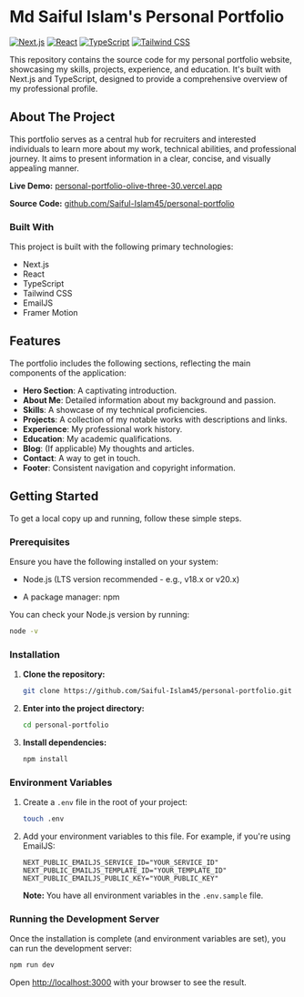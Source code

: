 # Md Saiful Islam's Personal Portfolio

[![Next.js](https://img.shields.io/badge/Next.js-000000?style=for-the-badge&logo=nextdotjs&logoColor=white)](https://nextjs.org/)
[![React](https://img.shields.io/badge/React-20232A?style=for-the-badge&logo=react&logoColor=61DAFB)](https://reactjs.org/)
[![TypeScript](https://img.shields.io/badge/TypeScript-007ACC?style=for-the-badge&logo=typescript&logoColor=white)](https://www.typescriptlang.org/)
[![Tailwind CSS](https://img.shields.io/badge/Tailwind_CSS-38B2AC?style=for-the-badge&logo=tailwind-css&logoColor=white)](https://tailwindcss.com/)

This repository contains the source code for my personal portfolio website, showcasing my skills, projects, experience, and education. It's built with Next.js and TypeScript, designed to provide a comprehensive overview of my professional profile.

## About The Project

This portfolio serves as a central hub for recruiters and interested individuals to learn more about my work, technical abilities, and professional journey. It aims to present information in a clear, concise, and visually appealing manner.

**Live Demo:** [personal-portfolio-olive-three-30.vercel.app](https://personal-portfolio-olive-three-30.vercel.app/)

**Source Code:** [github.com/Saiful-Islam45/personal-portfolio](https://github.com/Saiful-Islam45/personal-portfolio)



### Built With

This project is built with the following primary technologies:

*   Next.js
*   React
*   TypeScript
*   Tailwind CSS
*   EmailJS
*   Framer Motion

## Features

The portfolio includes the following sections, reflecting the main components of the application:

*   **Hero Section**: A captivating introduction.
*   **About Me**: Detailed information about my background and passion.
*   **Skills**: A showcase of my technical proficiencies.
*   **Projects**: A collection of my notable works with descriptions and links.
*   **Experience**: My professional work history.
*   **Education**: My academic qualifications.
*   **Blog**: (If applicable) My thoughts and articles.
*   **Contact**: A way to get in touch.
*   **Footer**: Consistent navigation and copyright information.

## Getting Started

To get a local copy up and running, follow these simple steps.

### Prerequisites

Ensure you have the following installed on your system:

*   Node.js (LTS version recommended - e.g., v18.x or v20.x)
   
*   A package manager: npm

You can check your Node.js version by running:
```bash
node -v
```

### Installation

1.  **Clone the repository:**
    
    ```bash
    git clone https://github.com/Saiful-Islam45/personal-portfolio.git
    ```
2.  **Enter into the project directory:**
    ```bash
    cd personal-portfolio
    ```

3.  **Install dependencies:**

    ```bash
    npm install
    ```

### Environment Variables

1.  Create a `.env` file in the root of your project:
    ```bash
    touch .env
    ```

2.  Add your environment variables to this file. For example, if you're using EmailJS:
    ```properties
    NEXT_PUBLIC_EMAILJS_SERVICE_ID="YOUR_SERVICE_ID"
    NEXT_PUBLIC_EMAILJS_TEMPLATE_ID="YOUR_TEMPLATE_ID"
    NEXT_PUBLIC_EMAILJS_PUBLIC_KEY="YOUR_PUBLIC_KEY"
    ```
    **Note:** You have all environment variables in the `.env.sample` file.

### Running the Development Server

Once the installation is complete (and environment variables are set), you can run the development server:

```bash
npm run dev
```

Open [http://localhost:3000](http://localhost:3000) with your browser to see the result.
